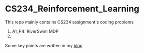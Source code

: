 # CS234_Reinforcement_Learning
This repo mainly contains CS234 assignment's coding problems
1. A1_P4: RiverSwim MDP
2. 


Some key points are written in my [blog](https://www.zhihu.com/column/c_1787437165808025601)
